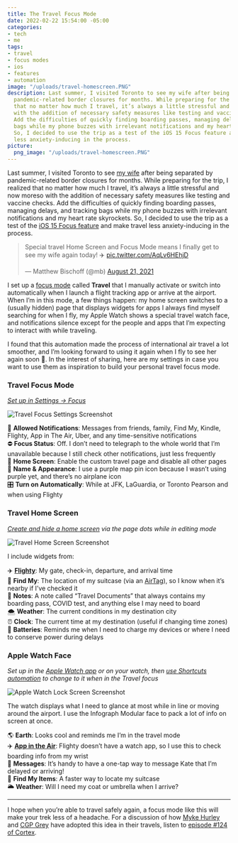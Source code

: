```yaml
---
title: The Travel Focus Mode
date: 2022-02-22 15:54:00 -05:00
categories:
- tech
- me
tags:
- travel
- focus modes
- ios
- features
- automation
image: "/uploads/travel-homescreen.PNG"
description: Last summer, I visited Toronto to see my wife after being separated by
  pandemic-related border closures for months. While preparing for the trip, I realized
  that no matter how much I travel, it’s always a little stressful and now moreso
  with the addition of necessary safety measures like testing and vaccine checks.
  Add the difficulties of quickly finding boarding passes, managing delays, and tracking
  bags while my phone buzzes with irrelevant notifications and my heart rate skyrockets.
  So, I decided to use the trip as a test of the iOS 15 Focus feature and make travel
  less anxiety-inducing in the process.
picture:
  png_image: "/uploads/travel-homescreen.PNG"
---
```


Last summer, I visited Toronto to see [my wife](https://twitter.com/girly_juice) after being separated by pandemic-related border closures for months. While preparing for the trip, I realized that no matter how much I travel, it’s always a little stressful and now moreso with the addition of necessary safety measures like testing and vaccine checks. Add the difficulties of quickly finding boarding passes, managing delays, and tracking bags while my phone buzzes with irrelevant notifications and my heart rate skyrockets. So, I decided to use the trip as a test of the [iOS 15 Focus feature](https://support.apple.com/en-us/HT212608) and make travel less anxiety-inducing in the process.

<blockquote class="twitter-tweet"><p lang="en" dir="ltr">Special travel Home Screen and Focus Mode means I finally get to see my wife again today! ✈️ <a href="https://t.co/AqLv6HEhjD">pic.twitter.com/AqLv6HEhjD</a></p>&mdash; Matthew Bischoff (@mb) <a href="https://twitter.com/mb/status/1429069655629500416?ref_src=twsrc%5Etfw">August 21, 2021</a></blockquote> <script async src="https://platform.twitter.com/widgets.js" charset="utf-8"></script>

I set up a [focus mode](https://twitter.com/mb/status/1429069655629500416) called **Travel** that I manually activate or switch into automatically when I launch a flight tracking app or arrive at the airport. When I’m in this mode, a few things happen: my home screen switches to a (usually hidden) page that displays widgets for apps I always find myself searching for when I fly, my Apple Watch shows a special travel watch face, and notifications silence except for the people and apps that I’m expecting to interact with while traveling.

I found that this automation made the process of international air travel a lot smoother, and I’m looking forward to using it again when I fly to see her again soon 🤞. In the interest of sharing, here are my settings in case you want to use them as inspiration to build your personal travel focus mode.

### Travel Focus Mode

*[Set up in Settings → Focus](https://support.apple.com/en-us/HT212608)*

![Travel Focus Settings Screenshot](/uploads/travel-focus.PNG)

🔴 **Allowed Notifications**: Messages from friends, family, Find My, Kindle, Flighty, App in The Air, Uber, and any time-sensitive notifications  
⛔️ **Focus Status**: Off. I don’t need to telegraph to the whole world that I’m unavailable because I still check other notifications, just less frequently  
📱 **Home Screen**: Enable the custom travel page and disable all other pages  
📍 **Name & Appearance**: I use a purple map pin icon because I wasn’t using purple yet, and there’s no airplane icon  
🎛 **Turn on Automatically**: While at JFK, LaGuardia, or Toronto Pearson and when using Flighty  

### Travel Home Screen

*[Create and hide a home screen](https://support.apple.com/en-me/HT211345) via the page dots while in editing mode*

![Travel Home Screen Screenshot](/uploads/travel-homescreen.PNG)

I include widgets from:

✈️ **[Flighty](https://www.flightyapp.com)**: My gate, check-in, departure, and arrival time  
🧳 **Find My**: The location of my suitcase (via an [AirTag](https://www.apple.com/airtag/)), so I know when it’s nearby if I’ve checked it  
📒 **Notes**: A note called “Travel Documents” that always contains my boarding pass, COVID test, and anything else I may need to board  
🌨 **Weather**: The current conditions in my destination city  
⏰ **Clock**: The current time at my destination (useful if changing time zones)  
🔋 **Batteries**: Reminds me when I need to charge my devices or where I need to conserve power during delays  

### Apple Watch Face

*Set up in the [Apple Watch app](https://support.apple.com/guide/watch/faces-and-features-apde9218b440/watchos) or on your watch, then [use Shortcuts automation](https://appleinsider.com/articles/20/09/28/how-to-automatically-change-apple-watch-faces-at-certain-times-or-places) to change to it when in the Travel focus*

![Apple Watch Lock Screen Screenshot](/uploads/watch.PNG)

The watch displays what I need to glance at most while in line or moving around the airport. I use the Infograph Modular face to pack a lot of info on screen at once.

🌎 **Earth**: Looks cool and reminds me I’m in the travel mode   
✈️ [**App in the Air**](https://www.appintheair.mobi): Flighty doesn’t have a watch app, so I use this to check boarding info from my wrist  
💬 **Messages**: It’s handy to have a one-tap way to message Kate that I’m delayed or arriving!  
🧳 **Find My Items**: A faster way to locate my suitcase  
🌥 **Weather**: Will I need my coat or umbrella when I arrive?  

---

I hope when you’re able to travel safely again, a focus mode like this will make your trek less of a headache. For a discussion of how [Myke Hurley](https://twitter.com/imyke?ref_src=twsrc%5Egoogle%7Ctwcamp%5Eserp%7Ctwgr%5Eauthor) and [CGP Grey](https://twitter.com/cgpgrey) have adopted this idea in their travels, listen to [episode #124 of Cortex](https://www.relay.fm/cortex/124).